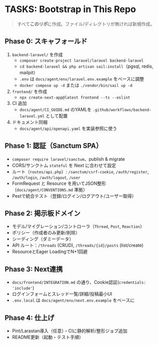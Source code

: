 # TASKS: Bootstrap in This Repo

> すべて**このリポ**に作成。ファイル/ディレクトリが無ければ新規作成。

## Phase 0: スキャフォールド
1. `backend-laravel/` を作成  
   - `composer create-project laravel/laravel backend-laravel`
   - `cd backend-laravel && php artisan sail:install`（pgsql, redis, mailpit）
   - `.env` は `docs/agent/env/laravel.env.example` をベースに調整
   - `docker compose up -d` または `./vendor/bin/sail up -d`
2. `frontend/` を作成  
   - `npx create-next-app@latest frontend --ts --eslint`
3. CI 追加  
   - `docs/agent/CI_GUIDE.md` のYAMLを `.github/workflows/backend-laravel.yml` として配置
4. ドキュメント同梱  
   - `docs/agent/api/openapi.yaml` を実装参照に使う

## Phase 1: 認証（Sanctum SPA）
- `composer require laravel/sanctum`、publish & migrate
- CORS/サンクトム `stateful` を Next に合わせて設定
- ルート（`routes/api.php`）: `/sanctum/csrf-cookie`, `/auth/register`, `/auth/login`, `/auth/logout`, `/user`
- FormRequest と Resource を用いてJSON整形（`docs/agent/CONVENTIONS.md` 準拠）
- Pestで統合テスト（登録/ログイン/ログアウト/ユーザー取得）

## Phase 2: 掲示板ドメイン
- モデル/マイグレーション/コントローラ（`Thread`, `Post`, `Reaction`）
- ポリシー（作成者のみ更新/削除）
- シーディング（ダミーデータ）
- API ルート：`/threads` (CRUD), `/threads/{id}/posts` (list/create)
- ResourceとEager LoadingでN+1回避

## Phase 3: Next連携
- `docs/frontend/INTEGRATION.md` の通り、Cookie認証(`credentials: 'include'`)
- ログインフォームとスレッド一覧/詳細/投稿最小UI
- `.env.local` は `docs/agent/env/next.env.example` をベースに

## Phase 4: 仕上げ
- Pint/Larastan導入（任意）・CIに静的解析/整形ジョブ追加
- README更新（起動・テスト手順）
